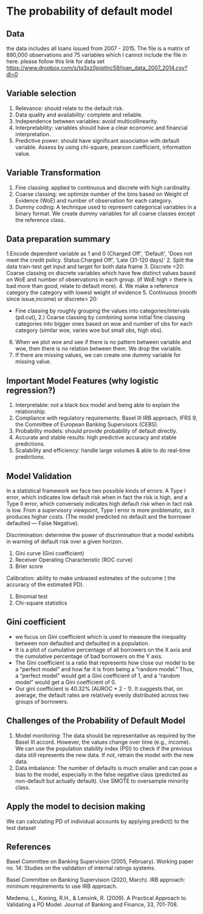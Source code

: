 # The probability of default model 
## Data 
the data includes all loans issued from 2007 - 2015. The file is a matrix of 890,000 observations and 75 variables which I cannot include the file in here. 
please follow this link for data set https://www.dropbox.com/s/tq3xz0piqitnc59/loan_data_2007_2014.csv?dl=0 

## Variable selection 
1. Relevance: should relate to the default risk.
2. Data quality and availability: complete and reliable.
3. Independence between variables: avoid multicollinearity.  
4. Interpretability: variables should have a clear economic and financial interpretation.
5. Predictive power: should have significant association with default variable. Assess by using chi-square, pearson coefficient, information value.



## Variable Transformation
1. Fine classing: applied to continuous and discrete with high cardinality.
2. Coarse classing: we optimize number of the bins based on Weight of Evidence (WoE)  and number of observation for each category.
3. Dummy coding: A technique used to represent categorical variables in a binary format. We create dummy variables for all coarse classes except the reference class.

## Data preparation summary 
1.Encode dependent variable as 1 and 0 (Charged Off', 'Default', 'Does not meet the credit policy. Status:Charged Off’, 'Late (31-120 days)'
2. Split the data train-test get input and target for both data frame
3. Discrete <20: Coarse classing on discrete variables which have few distinct values based on WoE and number of observations in each group. (if WoE high > there is bad more than good, relate to default more).
4. We make a reference category the category with lowest weight of evidence
5. Continuous (month since issue,income) or discrete> 20:
- Fine classing by roughly grouping the values into categories/intervals (pd.cut), 2.) Coarse classing by combining some initial fine classing categories into bigger ones based on woe and number of obs for each category (similar woe, varies woe but small obs, high obs).
6. When we plot woe and see if there is no pattern between variable and woe, then there is no relation between them. We drop the variable.
7. If there are missing values, we can create one dummy variable for missing value. 

## Important Model Features (why logistic regression?)
1. Interpretable: not a black box model and being able to explain the relationship.
2. Compliance with regulatory requirements: Basel III IRB approach, IFRS 9, the Committee of European Banking Supervisors (CEBS).
3. Probability models: should provide probability  of default directly. 
4. Accurate and stable results: high predictive accuracy and stable predictions.
5. Scalability and efficiency: handle large volumes & able to do real-time predictions.

## Model Validation 
In a statistical framework we face two possible kinds of errors: A Type I error, which indicates low default risk when in fact the risk is high, and a Type II error, which conversely indicates high default risk when in fact risk is low. From a supervisory viewpoint, Type I error is more problematic, as it produces higher costs. (The model predicted no default and the borrower defaulted — False Negative).

Discrimination: determine the power of discrimination that a model exhibits in warning of default risk over a given horizon.
1. Gini curve (Gini coefficient) 
2. Receiver Operating Characteristic (ROC curve)
3. Brier score

Calibration: ability to make unbiased estimates of the outcome ( the accuracy of the estimated PD).
1. Binomial test
2. Chi-square statistics 

## Gini coefficient 

- we focus on Gini coefficient which is used to measure the inequality between non defaulted and defaulted in a population.
- It is a plot of cumulative percentage of all borrowers on the X axis and the cumulative percentage of bad borrowers on the Y axis.
- The Gini coefficient is a ratio that represents how close our model to be a “perfect model” and how far it is from being a “random model.” Thus, a
“perfect model” would get a Gini coefficient of 1, and a “random model” would get a Gini coefficient of 0.
- Our gini coefficient is 40.32% (AUROC * 2 - 1). It suggests that, on average, the default rates are relatively evenly distributed across two groups of borrowers.

## Challenges of the Probability of Default Model
1. Model monitoring: The data should be representative as required by the Basel III accord. However, the values change over time (e.g., income). We can use the population stability index (PSI) to check if the previous data still represents the new data. If not, retrain the model with the new data.
2. Data imbalance: The number of defaults is much smaller and can pose a bias to the model, especially in the false negative class (predicted as non-default but actually default). Use SMOTE to oversample minority class.

## Apply the model to decision making
We can calculating PD of individual accounts by applying predict() to the test dataset

## References 
				
Basel Committee on Banking Supervision (2005, February). Working paper no. 14: Studies on the validation of internal ratings systems.

Basel Committee on Banking Supervision (2020, March). IRB approach: minimum requirements to use IRB approach. 

Medema, L., Koning, R.H., & Lensink, R. (2009). A Practical Approach to Validating a PD Model. Journal of Banking and Finance, 33, 701-708.







